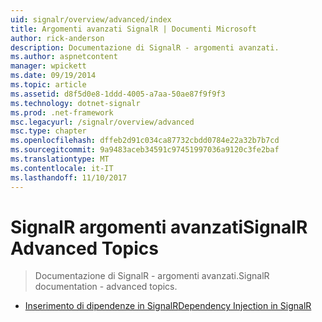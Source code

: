 ```yaml
---
uid: signalr/overview/advanced/index
title: Argomenti avanzati SignalR | Documenti Microsoft
author: rick-anderson
description: Documentazione di SignalR - argomenti avanzati.
ms.author: aspnetcontent
manager: wpickett
ms.date: 09/19/2014
ms.topic: article
ms.assetid: d8f5d0e8-1ddd-4005-a7aa-50ae87f9f9f3
ms.technology: dotnet-signalr
ms.prod: .net-framework
msc.legacyurl: /signalr/overview/advanced
msc.type: chapter
ms.openlocfilehash: dffeb2d91c034ca87732cbdd0784e22a32b7b7cd
ms.sourcegitcommit: 9a9483aceb34591c97451997036a9120c3fe2baf
ms.translationtype: MT
ms.contentlocale: it-IT
ms.lasthandoff: 11/10/2017
---
```

<a name="signalr-advanced-topics"></a><span data-ttu-id="6ac9a-103">SignalR argomenti avanzati</span><span class="sxs-lookup"><span data-stu-id="6ac9a-103">SignalR Advanced Topics</span></span>
====================
> <span data-ttu-id="6ac9a-104">Documentazione di SignalR - argomenti avanzati.</span><span class="sxs-lookup"><span data-stu-id="6ac9a-104">SignalR documentation - advanced topics.</span></span>


- [<span data-ttu-id="6ac9a-105">Inserimento di dipendenze in SignalR</span><span class="sxs-lookup"><span data-stu-id="6ac9a-105">Dependency Injection in SignalR</span></span>](dependency-injection.md)
